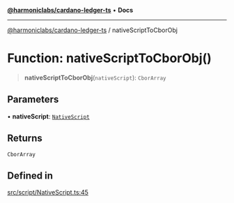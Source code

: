 [**@harmoniclabs/cardano-ledger-ts**](../README.md) • **Docs**

***

[@harmoniclabs/cardano-ledger-ts](../globals.md) / nativeScriptToCborObj

# Function: nativeScriptToCborObj()

> **nativeScriptToCborObj**(`nativeScript`): `CborArray`

## Parameters

• **nativeScript**: [`NativeScript`](../type-aliases/NativeScript.md)

## Returns

`CborArray`

## Defined in

[src/script/NativeScript.ts:45](https://github.com/HarmonicLabs/cardano-ledger-ts/blob/94dd590ffe94133126b0d8d49920fc7b002e1975/src/script/NativeScript.ts#L45)
